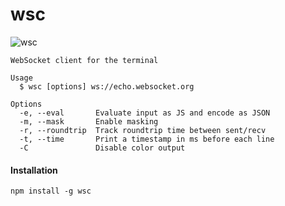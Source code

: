 # wsc

![wsc](https://cloud.githubusercontent.com/assets/817212/17082460/125974a8-5134-11e6-9020-6808a1edd079.png)

```
WebSocket client for the terminal

Usage
  $ wsc [options] ws://echo.websocket.org

Options
  -e, --eval       Evaluate input as JS and encode as JSON
  -m, --mask       Enable masking
  -r, --roundtrip  Track roundtrip time between sent/recv
  -t, --time       Print a timestamp in ms before each line
  -C               Disable color output
```

#### Installation

```
npm install -g wsc
```
